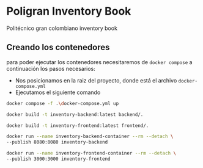# Poligran Inventory Book
Politécnico gran colombiano inventory book

## Creando los contenedores
para poder ejecutar los contenedores necesitaremos de `docker compose` a continuación los pasos necesarios:

- Nos posicionamos en la raiz del proyecto, donde está el archivo `docker-compose.yml`
- Ejecutamos el siguiente comando

```bash
docker compose -f .\docker-compose.yml up
```

```bash
docker build -t inventory-backend:latest backend/.
```

```bash
docker build -t inventory-frontend:latest frontend/.
```

```bash
docker run --name inventory-backend-container --rm --detach \
--publish 8080:8080 inventory-backend
```

```bash
docker run --name inventory-frontend-container --rm --detach \
--publish 3000:3000 inventory-frontend
```
